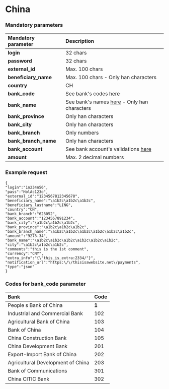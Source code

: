 # China

### Mandatory parameters

| **Mandatory parameter** | **Description** |
| :--- | :--- |
| **login** | 32 chars |
| **password** | 32 chars |
| **external\_id** | Max. 100 chars |
| **beneficiary\_name** | Max. 100 chars - Only han characters |
| **country** | CH |
| **bank\_code** | See bank's codes [here](china.md#codes-for-bank_code-parameter) |
| **bank\_name** | See bank's names [here](china.md#codes-for-bank_code-parameter) - Only han characters |
| **bank\_province** | Only han characters |
| **bank\_city** | Only han characters |
| **bank\_branch** | Only numbers |
| **bank\_branch\_name** | Only han characters |
| **bank\_account** | See bank account's validations [here](china.md#codes-for-bank_code-parameter) |
| **amount** | Max. 2 decimal numbers |

### Example request

```text
{
"login":"1n234n56",
"pass":"HolAc123o",
"external_id":"1234567812345678",
"beneficiary_name":"\a1b2c\a1b2c\a1b2c",
"beneficiary_lastname":"LING",
"country":"CN",
"bank_branch":"623052",
"bank_account":"1234567891234",
"bank_city":"\a1b2c\a1b2c\a1b2c",
"bank_province":"\a1b2c\a1b2c\a1b2c",
"bank_branch_name":"\a1b2c\a1b2c\a1b2c\a1b2c\a1b2c\a1b2c",
"amount":"9273.34",
"bank_name":"\a1b2c\a1b2c\a1b2c\a1b2c\a1b2c\a1b2c",
"city":"\a1b2c\a1b2c\a1b2c",
"comments":"this is the 1st comment",
"currency":"CNY",
"extra_info":"{\"this_is_extra:2334/"}",
"notification_url":"https:\/\/thisisawebsite.net\/payments",
"type":"json"
}
```

### **Codes for bank\_code parameter**

| **Bank** | **Code** |
| :--- | :--- |
| People s Bank of China | **1** |
| Industrial and Commercial Bank | 102 |
| Agricultural Bank of China | 103 |
| Bank of China | 104 |
| China Construction Bank | 105 |
| China Development Bank | 201 |
| Export-Import Bank of China | 202 |
| Agricultural Development of China | 203 |
| Bank of Communications | 301 |
| China CITIC Bank | 302 |

